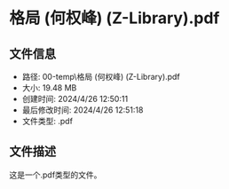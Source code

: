 ﻿# 格局 (何权峰) (Z-Library).pdf

## 文件信息
- 路径: 00-temp\格局 (何权峰) (Z-Library).pdf
- 大小: 19.48 MB
- 创建时间: 2024/4/26 12:50:11
- 最后修改时间: 2024/4/26 12:51:18
- 文件类型: .pdf

## 文件描述
这是一个.pdf类型的文件。

